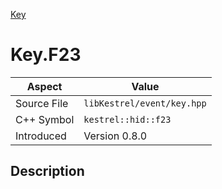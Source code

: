 [Key](index)
# Key.F23
| Aspect | Value |
| --- | --- |
| Source File | `libKestrel/event/key.hpp` |
| C++ Symbol | `kestrel::hid::f23` |
| Introduced | Version 0.8.0 |
## Description

